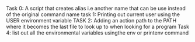 Task 0: A script that creates alias i.e another name that can be use instead of the original command name
task 1: Printing out current user using the USER environment variable
TASK 2: Adding an action path to the PATH where it becomes the last file to look up to when looking for a program
Task 4: list out all the environmental variables usingthe env or printenv command

